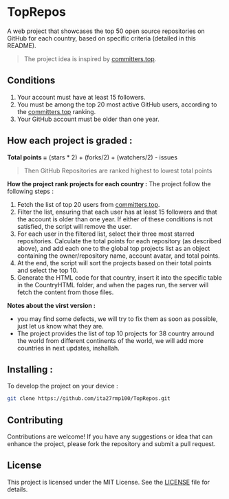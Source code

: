 # TopRepos
A web project that showcases the top 50 open source repositories on GitHub for each country, based on specific criteria (detailed in this README).

> The project idea is inspired by [committers.top](https://committers.top/).

## Conditions
1. Your account must have at least 15 followers.
2. You must be among the top 20 most active GitHub users, according to the [committers.top](https://committers.top/) ranking.
3. Your GitHub account must be older than one year.

## How each project is graded :

**Total points =** (stars * 2) + (forks/2) + (watchers/2) - issues 
> Then GitHub Repositories are ranked highest to lowest total points

**How the project rank projects for each country :** The project follow the following steps :
1. Fetch the list of top 20 users from [committers.top](https://committers.top).
2. Filter the list, ensuring that each user has at least 15 followers and that the account is older than one year. If either of these conditions is not satisfied, the script will remove the user.
3. For each user in the filtered list, select their three most starred repositories. Calculate the total points for each repository (as described above), and add each one to the global top projects list as an object containing the owner/repository name, account avatar, and total points.
4. At the end, the script will sort the projects based on their total points and select the top 10.
5. Generate the HTML code for that country, insert it into the specific table in the CountryHTML folder, and when the pages run, the server will fetch the content from those files.

**Notes about the virst version :**
- you may find some defects, we will try to fix them as soon as possible, just let us know what they are.
- The project provides the list of top 10 projects for 38 country arround the world from different continents of the world, we will add more countries in next updates, inshallah.

## Installing :
To develop the project on your device :

```bash
git clone https://github.com/ita27rmp100/TopRepos.git
```

## Contributing
Contributions are welcome! 
If you have any suggestions or idea that can enhance the project, please fork the repository and submit a pull request.

## License

This project is licensed under the MIT License. See the [LICENSE](LICENSE) file for details.